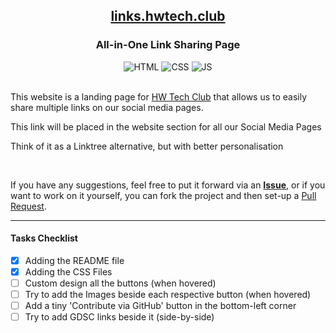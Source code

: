 <div align="center">
    <h2><a href="https://links.hwtech.club/">links.hwtech.club</a></h2>
    <h3>All-in-One Link Sharing Page</h3>
    <img alt="HTML" title="HyperText Markup Language" src="https://img.shields.io/badge/HTML-informational?style=flat-sqaure&logo=html5&logoColor=white&color=E34F26">
    <img alt="CSS" title="Cascading Style Sheets" src="https://img.shields.io/badge/CSS-informational?style=flat-sqaure&logo=css3&logoColor=white&color=1572B6">
    <img alt="JS" title="JavaScript" src="https://img.shields.io/badge/JavaScript-informational?style=flat-sqaure&logo=javascript&logoColor=black&color=F7DF1E">
</div>
<br>

<!-- Description Paragraph -->
<p>This website is a landing page for <a href="https://github.com/HWTechClub">HW Tech Club</a> that allows us to easily share multiple links on our social media pages.</p>
<p>This link will be placed in the website section for all our Social Media Pages</p>
<p>Think of it as a Linktree alternative, but with better personalisation</p>
<br>
<p>If you have any suggestions, feel free to put it forward via an <a href="https://github.com/cr2007/links.hwtech.club/issues"><b>Issue</b></a>, or if you want to work on it yourself, you can fork the project and then set-up a <a href="https://github.com/HWTechClub/links.hwtech.club/pulls">Pull Request</a>.</p>

---

#### Tasks Checklist
- [x] Adding the README file
- [x] Adding the CSS Files
- [ ] Custom design all the buttons (when hovered)
- [ ] Try to add the Images beside each respective button (when hovered)
- [ ] Add a tiny 'Contribute via GitHub' button in the bottom-left corner
- [ ] Try to add GDSC links beside it (side-by-side)
